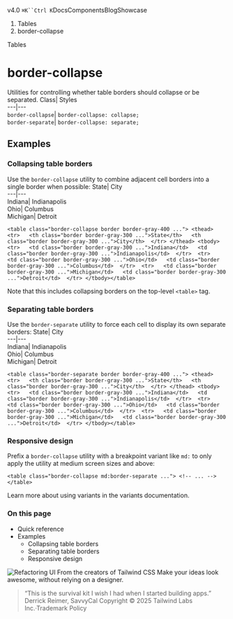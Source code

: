 v4.0
`⌘K``Ctrl K`DocsComponentsBlogShowcase
  1. Tables
  2. border-collapse


Tables
# border-collapse
Utilities for controlling whether table borders should collapse or be separated.
Class| Styles  
---|---  
`border-collapse`| `border-collapse: collapse;`  
`border-separate`| `border-collapse: separate;`  
## Examples
### Collapsing table borders
Use the `border-collapse` utility to combine adjacent cell borders into a single border when possible:
State| City  
---|---  
Indiana| Indianapolis  
Ohio| Columbus  
Michigan| Detroit  
```
<table class="border-collapse border border-gray-400 ..."> <thead>  <tr>   <th class="border border-gray-300 ...">State</th>   <th class="border border-gray-300 ...">City</th>  </tr> </thead> <tbody>  <tr>   <td class="border border-gray-300 ...">Indiana</td>   <td class="border border-gray-300 ...">Indianapolis</td>  </tr>  <tr>   <td class="border border-gray-300 ...">Ohio</td>   <td class="border border-gray-300 ...">Columbus</td>  </tr>  <tr>   <td class="border border-gray-300 ...">Michigan</td>   <td class="border border-gray-300 ...">Detroit</td>  </tr> </tbody></table>
```

Note that this includes collapsing borders on the top-level `<table>` tag.
### Separating table borders
Use the `border-separate` utility to force each cell to display its own separate borders:
State| City  
---|---  
Indiana| Indianapolis  
Ohio| Columbus  
Michigan| Detroit  
```
<table class="border-separate border border-gray-400 ..."> <thead>  <tr>   <th class="border border-gray-300 ...">State</th>   <th class="border border-gray-300 ...">City</th>  </tr> </thead> <tbody>  <tr>   <td class="border border-gray-300 ...">Indiana</td>   <td class="border border-gray-300 ...">Indianapolis</td>  </tr>  <tr>   <td class="border border-gray-300 ...">Ohio</td>   <td class="border border-gray-300 ...">Columbus</td>  </tr>  <tr>   <td class="border border-gray-300 ...">Michigan</td>   <td class="border border-gray-300 ...">Detroit</td>  </tr> </tbody></table>
```

### Responsive design
Prefix a `border-collapse` utility with a breakpoint variant like `md:` to only apply the utility at medium screen sizes and above:
```
<table class="border-collapse md:border-separate ..."> <!-- ... --></table>
```

Learn more about using variants in the variants documentation.
### On this page
  * Quick reference
  * Examples
    * Collapsing table borders
    * Separating table borders
    * Responsive design


![Refactoring UI](https://tailwindcss.com/_next/image?url=%2F_next%2Fstatic%2Fmedia%2Fbook-promo.27d91093.png&w=256&q=75)
From the creators of Tailwind CSS
Make your ideas look awesome, without relying on a designer.
> “This is the survival kit I wish I had when I started building apps.”
> Derrick Reimer, SavvyCal
Copyright © 2025 Tailwind Labs Inc.·Trademark Policy
